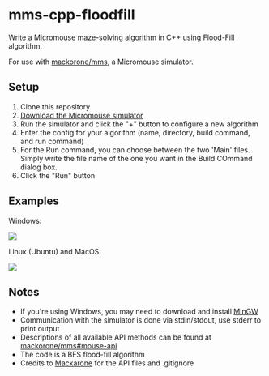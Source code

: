 # mms-cpp-floodfill

Write a Micromouse maze-solving algorithm in C++ using Flood-Fill algorithm.

For use with [mackorone/mms](https://github.com/mackorone/mms), a Micromouse simulator.

## Setup

1. Clone this repository
1. [Download the Micromouse simulator](https://github.com/mackorone/mms#download)
1. Run the simulator and click the "+" button to configure a new algorithm
1. Enter the config for your algorithm (name, directory, build command, and run command)
1. For the Run command, you can choose between the two 'Main' files. Simply write the file name of the one you want in the Build COmmand dialog box. 
1. Click the "Run" button

## Examples

Windows:

![](https://github.com/mackorone/mms-cpp/blob/master/config-windows.png)

Linux (Ubuntu) and MacOS:

![](https://github.com/mackorone/mms-cpp/blob/master/config-linux.png)


## Notes

- If you're using Windows, you may need to download and install [MinGW](http://mingw.org/wiki/Getting_Started)
- Communication with the simulator is done via stdin/stdout, use stderr to print output
- Descriptions of all available API methods can be found at [mackorone/mms#mouse-api](https://github.com/mackorone/mms#mouse-api)
- The code is a BFS flood-fill algorithm
- Credits to [Mackarone](https://github.com/mackorone) for the API files and .gitignore 

